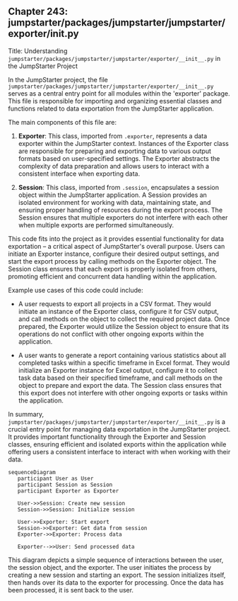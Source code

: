 ## Chapter 243: jumpstarter/packages/jumpstarter/jumpstarter/exporter/__init__.py

 Title: Understanding `jumpstarter/packages/jumpstarter/jumpstarter/exporter/__init__.py` in the JumpStarter Project

   In the JumpStarter project, the file `jumpstarter/packages/jumpstarter/jumpstarter/exporter/__init__.py` serves as a central entry point for all modules within the 'exporter' package. This file is responsible for importing and organizing essential classes and functions related to data exportation from the JumpStarter application.

   The main components of this file are:

   1. **Exporter**: This class, imported from `.exporter`, represents a data exporter within the JumpStarter context. Instances of the Exporter class are responsible for preparing and exporting data to various output formats based on user-specified settings. The Exporter abstracts the complexity of data preparation and allows users to interact with a consistent interface when exporting data.

   2. **Session**: This class, imported from `.session`, encapsulates a session object within the JumpStarter application. A Session provides an isolated environment for working with data, maintaining state, and ensuring proper handling of resources during the export process. The Session ensures that multiple exporters do not interfere with each other when multiple exports are performed simultaneously.

   This code fits into the project as it provides essential functionality for data exportation – a critical aspect of JumpStarter's overall purpose. Users can initiate an Exporter instance, configure their desired output settings, and start the export process by calling methods on the Exporter object. The Session class ensures that each export is properly isolated from others, promoting efficient and concurrent data handling within the application.

   Example use cases of this code could include:

   - A user requests to export all projects in a CSV format. They would initiate an instance of the Exporter class, configure it for CSV output, and call methods on the object to collect the required project data. Once prepared, the Exporter would utilize the Session object to ensure that its operations do not conflict with other ongoing exports within the application.

   - A user wants to generate a report containing various statistics about all completed tasks within a specific timeframe in Excel format. They would initialize an Exporter instance for Excel output, configure it to collect task data based on their specified timeframe, and call methods on the object to prepare and export the data. The Session class ensures that this export does not interfere with other ongoing exports or tasks within the application.

   In summary, `jumpstarter/packages/jumpstarter/jumpstarter/exporter/__init__.py` is a crucial entry point for managing data exportation in the JumpStarter project. It provides important functionality through the Exporter and Session classes, ensuring efficient and isolated exports within the application while offering users a consistent interface to interact with when working with their data.

 ```mermaid
sequenceDiagram
    participant User as User
    participant Session as Session
    participant Exporter as Exporter

    User->>Session: Create new session
    Session->>Session: Initialize session

    User->>Exporter: Start export
    Session->>Exporter: Get data from session
    Exporter->>Exporter: Process data

    Exporter-->>User: Send processed data
```

This diagram depicts a simple sequence of interactions between the user, the session object, and the exporter. The user initiates the process by creating a new session and starting an export. The session initializes itself, then hands over its data to the exporter for processing. Once the data has been processed, it is sent back to the user.